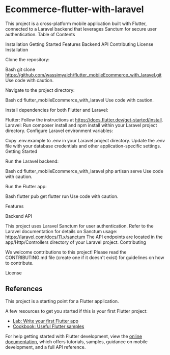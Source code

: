 # Ecommerce-flutter-with-laravel

This project is a cross-platform mobile application built with Flutter, connected to a Laravel backend that leverages Sanctum for secure user authentication.
Table of Contents

Installation
Getting Started
Features
Backend API
Contributing
License
Installation

Clone the repository:
<!-- end list -->

Bash
git clone https://github.com/wassimyaich/flutter_mobileEcommerce_with_laravel.git
Use code with caution.

Navigate to the project directory:
<!-- end list -->

Bash
cd flutter_mobileEcommerce_with_laravel
Use code with caution.

Install dependencies for both Flutter and Laravel:

Flutter: Follow the instructions at <https://docs.flutter.dev/get-started/install>.
Laravel: Run composer install and npm install within your Laravel project directory.
Configure Laravel environment variables:

Copy .env.example to .env in your Laravel project directory.
Update the .env file with your database credentials and other application-specific settings.
Getting Started

Run the Laravel backend:

Bash
cd flutter_mobileEcommerce_with_laravel
php artisan serve
Use code with caution.

Run the Flutter app:

Bash
flutter pub get
flutter run
Use code with caution.

Features


Backend API

This project uses Laravel Sanctum for user authentication.
Refer to the Laravel documentation for details on Sanctum usage: <https://laravel.com/docs/11.x/sanctum>
The API endpoints are located in the app/Http/Controllers directory of your Laravel project.
Contributing

We welcome contributions to this project! Please read the CONTRIBUTING.md file (create one if it doesn't exist) for guidelines on how to contribute.

License

## References

This project is a starting point for a Flutter application.

A few resources to get you started if this is your first Flutter project:

- [Lab: Write your first Flutter app](https://docs.flutter.dev/get-started/codelab)
- [Cookbook: Useful Flutter samples](https://docs.flutter.dev/cookbook)

For help getting started with Flutter development, view the
[online documentation](https://docs.flutter.dev/), which offers tutorials,
samples, guidance on mobile development, and a full API reference.
